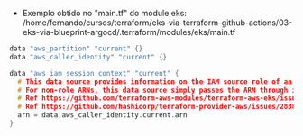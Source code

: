 




- Exemplo obtido no "main.tf" do module eks:
/home/fernando/cursos/terraform/eks-via-terraform-github-actions/03-eks-via-blueprint-argocd/.terraform/modules/eks/main.tf

~~~~h
data "aws_partition" "current" {}
data "aws_caller_identity" "current" {}

data "aws_iam_session_context" "current" {
  # This data source provides information on the IAM source role of an STS assumed role
  # For non-role ARNs, this data source simply passes the ARN through issuer ARN
  # Ref https://github.com/terraform-aws-modules/terraform-aws-eks/issues/2327#issuecomment-1355581682
  # Ref https://github.com/hashicorp/terraform-provider-aws/issues/28381
  arn = data.aws_caller_identity.current.arn
}
~~~~